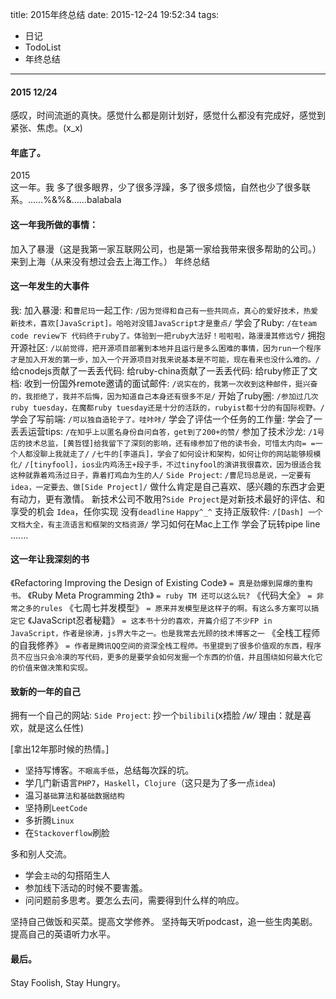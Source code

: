 title: 2015年终总结
date: 2015-12-24 19:52:34
tags:
  - 日记
  - TodoList
  - 年终总结
---


#### 2015 12/24
  感叹，时间流逝的真快。感觉什么都是刚计划好，感觉什么都没有完成好，感觉到紧张、焦虑。(x_x)

#### 年底了。
  2015  
  这一年。我
  多了很多眼界，少了很多浮躁，多了很多烦恼，自然也少了很多联系。……%&%&……balabala  

#### 这一年我所做的事情：
  加入了暴漫（这是我第一家互联网公司，也是第一家给我带来很多帮助的公司。）
  来到上海（从来没有想过会去上海工作。）
  年终总结

#### 这一年发生的大事件
  我:
    加入暴漫:
      和`曹尼玛`一起工作: `/因为觉得和自己有一些共同点，真心的爱好技术，热爱新技术，喜欢[JavaScript]。哈哈对没错JavaScript才是重点/`
      学会了Ruby: `/在team code review下 代码终于ruby了。体验到一把ruby大法好！啦啦啦，路漫漫其修远兮/`
      拥抱开源社区: `/以前觉得，把开源项目部署到本地并且运行是多么困难的事情，因为run一个程序才是加入开发的第一步，加入一个开源项目对我来说基本是不可能，现在看来也没什么难的。/`
        给cnodejs贡献了一丢丢代码:
        给ruby-china贡献了一丢丢代码:
        给ruby修正了文档:
      收到一份国外remote邀请的面试邮件:
        `/说实在的，我第一次收到这种邮件，挺兴奋的，我拒绝了，我并不后悔，因为知道自己本身还有很多不足/`
      开始了ruby圈:
        `/参加过几次ruby tuesday，在魔都ruby tuesday还是十分的活跃的，rubyist都十分的有国际视野。/`
      学会了写前端:
        `/可以独自造轮子了。哇咔咔/`
      学会了评估一个任务的工作量:
      学会了一丢丢运营tips: `/在知乎上以匿名身份自问自答，get到了200+的赞/`
      参加了技术沙龙:
        `/1号店的技术总监，[黄哲铿]给我留下了深刻的影响，还有缘参加了他的读书会，可惜太内向= =一个人都没聊上我就走了/`
        `/七牛的[李道兵]，学会了如何设计和架构，如何让你的网站能够规模化/`
        `/[tinyfool]，ios业内鸡汤王+段子手，不过tinyfool的演讲我很喜欢，因为很适合我这种就靠着鸡汤过日子，靠着打鸡血为生的人/`
      `Side Project`: `/曹尼玛总是说，一定要有idea，一定要去、做[Side Project]/`
        做什么肯定是自己喜欢、感兴趣的东西才会更有动力，更有激情。
        新技术公司不敢用?`Side Project`是对新技术最好的评估、和享受的机会
        `Idea`，任你实现
        没有`deadline`
        `Happy^_^`
      支持正版软件:
        `/[Dash] 一个文档大全，有主流语言和框架的文档资源/`
      学习如何在Mac上工作
      学会了玩转pipe line
    .......


#### 这一年让我深刻的书  

  《Refactoring Improving the Design of Existing Code》
     `= 真是劲爆到屌爆的重构书。`
  《Ruby Meta Programming 2th》
     `= ruby TM 还可以这么玩?`
  《代码大全》
     `= 非常之多的rules`
  《七周七并发模型》
     `= 原来并发模型是这样子的啊。有这么多方案可以搞定它`
  《JavaScript忍者秘籍》
     `= 这本书十分的喜欢，开篇介绍了不少FP in JavaScript，作者是徐涛，js界大牛之一。也是我常去光顾的技术博客之一`
  《全栈工程师的自我修养》
     `= 作者是腾讯QQ空间的资深全栈工程师。书里提到了很多价值观的东西，程序员不应当只会冷漠的写代码，更多的是要学会如何发掘一个东西的价值，并且围绕如何最大化它的价值来做决策和实现。`

#### 致新的一年的自己
  拥有一个自己的网站:
    `Side Project`:
      抄一个`bilibili`(x捂脸 */w/* 理由：就是喜欢，就是这么任性)  

  [拿出12年那时候的热情。]
   * 坚持写博客。`不眼高手低`，总结每次踩的坑。
   * 学几门新语言`PHP7`，`Haskell`，`Clojure`（这只是为了多一点`idea`)
   * 温习`基础算法和基础数据结构`
   * 坚持刷`LeetCode`
   * 多折腾`Linux`
   * 在`Stackoverflow`刷脸

 多和别人交流。
  * 学会`主动`的勾搭陌生人
  * 参加线下活动的时候不要害羞。
  * 问问题前多思考。要怎么去问，需要得到什么样的响应。

 坚持自己做饭和买菜。提高文学修养。
 坚持每天听podcast，追一些生肉美剧。提高自己的英语听力水平。


#### 最后。
  Stay Foolish, Stay Hungry。
